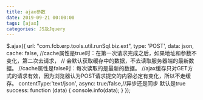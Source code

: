 ```yaml
---
title: ajax参数
date: 2019-09-21 00:00:00
tags: [ajax]
categories: JS及Jquery
---
```

$.ajax({
		url: "com.fcb.erp.tools.util.runSql.biz.ext",
		type: 'POST',
		data: json,
		cache: false,
		//cache属性是true时：在第一次请求完成之后，如果地址和参数不变化，第二次去请求，
		//                                会默认获取缓存中的数据，不去读取服务器端的最新数据。
		//cache属性是false时：每次读取的是最新的数据。
		//ajax缓存只对GET方式的请求有效，因为浏览器认为POST请求提交的内容必定有变化，所以不走缓存。
		contentType:'text/json',
		async: true/false,//异步还是同步 默认是true
		success: function (data) {
	        		console.info(data);
		}
});